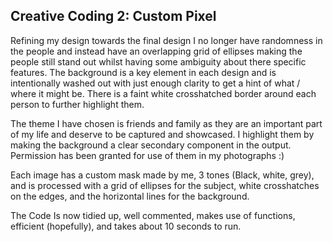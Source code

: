 ## Creative Coding 2: Custom Pixel

Refining my design towards the final design I no longer have randomness in the people and instead have an overlapping grid of ellipses making the people still stand out whilst having some ambiguity about there specific features. The background is a key element in each design and is intentionally washed out with just enough clarity to get a hint of what / where it might be. There is a faint white crosshatched border around each person to further highlight them.

The theme I have chosen is friends and family as they are an important part of my life and deserve to be captured and showcased. I highlight them by making the background a clear secondary component in the output. Permission has been granted for use of them in my photographs :)

Each image has a custom mask made by me, 3 tones (Black, white, grey), and is processed with a grid of ellipses for the subject, white crosshatches on the edges, and the horizontal lines for the background.

The Code Is now tidied up, well commented, makes use of functions, efficient (hopefully), and takes about 10 seconds to run.

